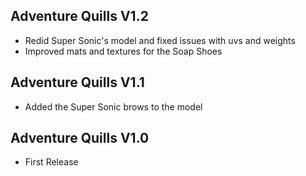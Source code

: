 ## Adventure Quills V1.2
- Redid Super Sonic's model and fixed issues with uvs and weights
- Improved mats and textures for the Soap Shoes

## Adventure Quills V1.1
- Added the Super Sonic brows to the model

## Adventure Quills V1.0
- First Release
